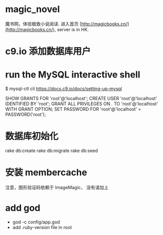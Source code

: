 # magic_novel
魔书网，体验极致小说阅读. 进入首页 [http://magicbooks.cn/](http://magicbooks.cn/), server is in HK.

# c9.io 添加数据库用户
# run the MySQL interactive shell
$ mysql-ctl cli
https://docs.c9.io/docs/setting-up-mysql

SHOW GRANTS FOR 'root'@'localhost';
CREATE USER 'root'@'localhost' IDENTIFIED BY 'root';
GRANT ALL PRIVILEGES ON *.* TO 'root'@'localhost' WITH GRANT OPTION;
SET PASSWORD FOR 'root'@'localhost' = PASSWORD('root');   

# 数据库初始化
rake db:create
rake db:migrate
rake db:seed

# 安装 membercache

注意，图形验证码依赖于 ImageMagic， 没有请加上

# add god
- god -c config/app.god
- add .ruby-version file in root
